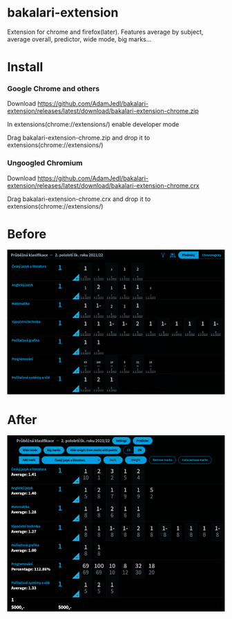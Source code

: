 # bakalari-extension
Extension for chrome and firefox(later). Features average by subject, average overall, predictor, wide mode, big marks...
# Install
### Google Chrome and others
Download https://github.com/AdamJedl/bakalari-extension/releases/latest/download/bakalari-extension-chrome.zip

In extensions(chrome://extensions/) enable developer mode

Drag bakalari-extension-chrome.zip and drop it to extensions(chrome://extensions/)
### Ungoogled Chromium
Download https://github.com/AdamJedl/bakalari-extension/releases/latest/download/bakalari-extension-chrome.crx

Drag bakalari-extension-chrome.crx and drop it to extensions(chrome://extensions/)
# Before
![alt text](images/before.png)
# After
![alt text](images/after.png)
